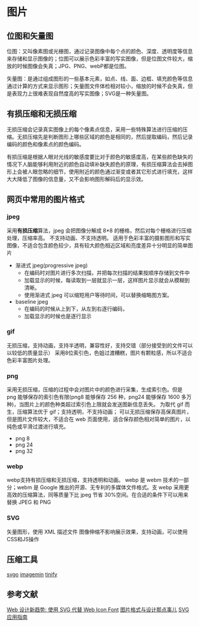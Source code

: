 # 图片

## 位图和矢量图

位图：又叫像素图或光栅图，通过记录图像中每个点的颜色、深度、透明度等信息来存储和显示图像的；位图可以展示色彩丰富的写实图像，但是位图文件较大，缩放的时候图像会失真；JPG、PNG、webP都是位图。

矢量图：是通过组成图形的一些基本元素，如点、线、面、边框、填充颜色等信息通过计算的方式来显示图形；矢量图文件体检相对较小，缩放的时候不会失真，但是表现力上很难表现自然度高的写实图像；SVG是一种矢量图。

## 有损压缩和无损压缩

无损压缩会记录真实图像上的每个像素点信息，采用一些特殊算法进行压缩的压缩。无损压缩先是判断图形上哪些区域的颜色是相同的，然后提取编码，然后记录编码的颜色和像素点的颜色编码。

有损压缩是根据人眼对光线的敏感度要比对于颜色的敏感度高，在某些颜色缺失的情况下人脑能够利用附近的颜色自动填补缺失颜色的原理，有损压缩算法会去掉图形上会被人眼忽略的细节，使用附近的颜色通过渐变或者其它形式进行填充，这样大大降低了图像的信息量，又不会影响图形解码后的显示效。

## 网页中常用的图片格式

### jpeg

采用**有损压缩**算法，jpeg 会把图像分解成 8\*8 的栅格，然后对每个栅格进行压缩处理，压缩率高。
不支持动画、不支持透明。
适用于色彩丰富的摄影图形和写实图像，不适合包含颜色较少，具有较大颜色相近区域和亮度差异十分明显的简单图片

- 渐进式 jpeg(progressive jpeg)
  - 在编码时对图片进行多次扫描，并把每次扫描的结果按顺序存储到文件中
  - 加载显示的时候，每读取到一层就显示一层，这样图片显示就会从模糊到清晰。
  - 使用渐进式 jpeg 可以缩短用户等待时间，可以替换缩略图方案。
- baseline jpeg
  - 在编码的时候从上到下，从左到右逐行编码，
  - 加载显示的时候也是逐行显示

### gif

无损压缩，支持动画，支持半透明，兼容性好，支持交错（部分接受到的文件可以以较低的质量显示）
采用8位索引色，色姐过渡糟糕，图片有颗粒感，所以不适合色彩丰富图片处理。

### png

采用无损压缩，压缩的过程中会对图片中的颜色进行采集，生成索引色。但是 png 能够保存的索引色有限(png8 能够保存 256 种，png24 能够保存 1600 多万种)，当图片上的颜色种类超过索引色上限就会发送图新信息丢失。
为取代 gif 而生，压缩算法优于 gif；支持透明，不支持动画；
可以无损压缩保存高保真图片，但是图片文件较大，不适合在 web 页面使用，适合保存颜色相对简单的图片，以纯色或平滑过渡进行填充。

- png 8
- png 24
- png 32

### webp

webp支持有损压缩和无损压缩，支持透明和动画。
webp 是 webm 技术的一部分；webm 是 Google 推出的开源、无专利的多媒体文件格式。支
webp 采用更高效的压缩算法，同等质量下比 jpeg 节省 30%空间。在合适的条件下可以用来替换 JPEG 和 PNG

### SVG

矢量图形，使用 XML 描述文件
图像伸缩不影响展示效果，支持动画，可以使用CSS和JS操作

## 压缩工具

[svgo](https://github.com/svg/svgo)
[imagemin](https://github.com/imagemin/imagemin)
[tinify](https://tinify.cn/)
## 参考文献

[Web 设计新趋势: 使用 SVG 代替 Web Icon Font](https://io-meter.com/2014/07/20/replace-icon-fonts-with-svg/)
[图片格式与设计那点事儿](http://ued.taobao.org/blog/2010/12/jpg_png/)
[SVG 应用指南](https://svgontheweb.com/zh/)
